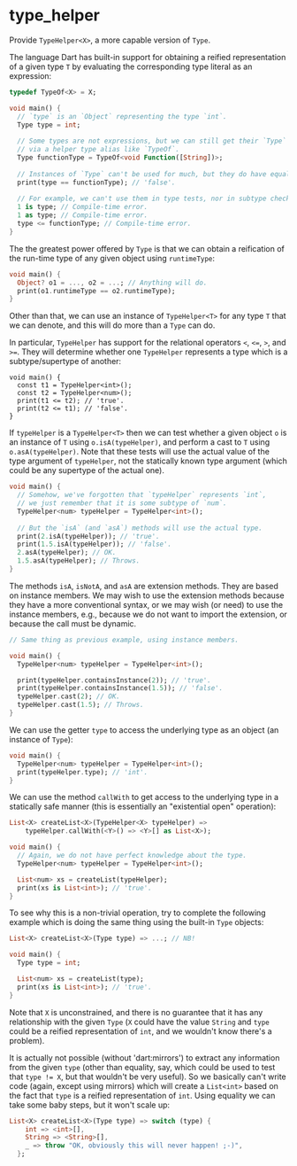 # type_helper

Provide `TypeHelper<X>`, a more capable version of `Type`.

The language Dart has built-in support for obtaining a reified
representation of a given type `T` by evaluating the corresponding type
literal as an expression:

```dart
typedef TypeOf<X> = X;

void main() {
  // `type` is an `Object` representing the type `int`.
  Type type = int;
  
  // Some types are not expressions, but we can still get their `Type`
  // via a helper type alias like `TypeOf`.
  Type functionType = TypeOf<void Function([String])>;
  
  // Instances of `Type` can't be used for much, but they do have equality.
  print(type == functionType); // 'false'.
  
  // For example, we can't use them in type tests, nor in subtype checks.
  1 is type; // Compile-time error.
  1 as type; // Compile-time error.
  type <= functionType; // Compile-time error.
}
```

The the greatest power offered by `Type` is that we can obtain a
reification of the run-time type of any given object using `runtimeType`:

```dart
void main() {
  Object? o1 = ..., o2 = ...; // Anything will do.
  print(o1.runtimeType == o2.runtimeType);
}
```

Other than that, we can use an instance of `TypeHelper<T>` for any type
`T` that we can denote, and this will do more than a `Type` can do.

In particular, `TypeHelper` has support for the relational operators
`<`, `<=`, `>`, and `>=`. They will determine whether one `TypeHelper`
represents a type which is a subtype/supertype of another:

```dartdart
void main() {
  const t1 = TypeHelper<int>();
  const t2 = TypeHelper<num>();
  print(t1 <= t2); // 'true'.
  print(t2 <= t1); // 'false'.
}
```

If `typeHelper` is a `TypeHelper<T>` then we can test whether a given
object `o` is an instance of `T` using `o.isA(typeHelper)`, and perform a
cast to `T` using `o.asA(typeHelper)`. Note that these tests will use the
actual value of the type argument of `typeHelper`, not the statically known
type argument (which could be any supertype of the actual one).

```dart
void main() {
  // Somehow, we've forgotten that `typeHelper` represents `int`,
  // we just remember that it is some subtype of `num`.
  TypeHelper<num> typeHelper = TypeHelper<int>();
  
  // But the `isA` (and `asA`) methods will use the actual type.
  print(2.isA(typeHelper)); // 'true'.
  print(1.5.isA(typeHelper)); // 'false'.
  2.asA(typeHelper); // OK.
  1.5.asA(typeHelper); // Throws.
}
```

The methods `isA`, `isNotA`, and `asA` are extension methods. They are
based on instance members. We may wish to use the extension methods
because they have a more conventional syntax, or we may wish (or need) to
use the instance members, e.g., because we do not want to import the
extension, or because the call must be dynamic.

```dart
// Same thing as previous example, using instance members.

void main() {
  TypeHelper<num> typeHelper = TypeHelper<int>();

  print(typeHelper.containsInstance(2)); // 'true'.
  print(typeHelper.containsInstance(1.5)); // 'false'.
  typeHelper.cast(2); // OK.
  typeHelper.cast(1.5); // Throws.
}
```

We can use the getter `type` to access the underlying type as an object
(an instance of `Type`):

```dart
void main() {
  TypeHelper<num> typeHelper = TypeHelper<int>();
  print(typeHelper.type); // 'int'.
}
```

We can use the method `callWith` to get access to the underlying type in a
statically safe manner (this is essentially an "existential open"
operation):

```dart
List<X> createList<X>(TypeHelper<X> typeHelper) =>
    typeHelper.callWith(<Y>() => <Y>[] as List<X>);

void main() {
  // Again, we do not have perfect knowledge about the type.
  TypeHelper<num> typeHelper = TypeHelper<int>();

  List<num> xs = createList(typeHelper);
  print(xs is List<int>); // 'true'.
}
```

To see why this is a non-trivial operation, try to complete the following
example which is doing the same thing using the built-in `Type` objects:

```dart
List<X> createList<X>(Type type) => ...; // NB!

void main() {
  Type type = int;

  List<num> xs = createList(type);
  print(xs is List<int>); // 'true'.
}
```

Note that `X` is unconstrained, and there is no guarantee that it has any
relationship with the given `Type` (`X` could have the value `String` and
`type` could be a reified representation of `int`, and we wouldn't know
there's a problem).

It is actually not possible (without 'dart:mirrors') to extract any
information from the given `type` (other than equality, say, which could be
used to test that `type != X`, but that wouldn't be very useful). So we
basically can't write code (again, except using mirrors) which will create
a `List<int>` based on the fact that `type` is a reified representation of
`int`. Using equality we can take some baby steps, but it won't scale up:

```dart
List<X> createList<X>(Type type) => switch (type) {
    int => <int>[],
    String => <String>[],
    _ => throw "OK, obviously this will never happen! ;-)",
  };
```
